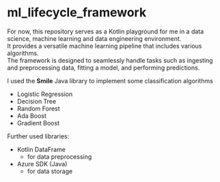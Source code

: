 # ml_lifecycle_framework

For now, this repository serves as a Kotlin playground for me in a data science, machine learning and data engineering environment. <br>
It provides a versatile machine learning pipeline that includes various algorithms. <br>
The framework is designed to seamlessly handle tasks such as ingesting and preprocessing data, fitting a model, and performing predictions.

I used the **Smile** Java library to implement some classification algorithms
- Logistic Regression
- Decision Tree
- Random Forest
- Ada Boost
- Gradient Boost

Further used libraries:
- Kotlin DataFrame
  - for data preprocessing
- Azure SDK (Java)
  - for data storage 

